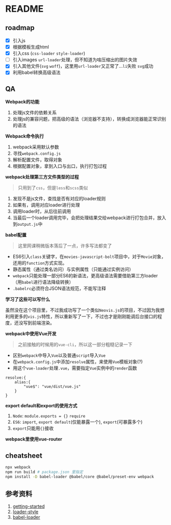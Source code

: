 # README

## roadmap

- [x] 引入js
- [x] 根据模板生成html
- [x] 引入css (`css-loader` `style-loader`) 
- [ ] 引入images `url-loader`处理，但不知道为啥压缩出的图片失效
- [x] 引入其他文件(`svg` `woff`)，这里用`url-loader`又正常了...`li`失败 `svg`成功
- [x] 利用babel转换高级语法 

## QA

**Webpack的功能**
1. 处理js文件的依赖关系
2. 处理js的兼容问题，把高级的语法（浏览器不支持），转换成浏览器能正常识别的语法

**Webpack命令执行**

1. webpack采用默认参数
2. 寻找`webpack.config.js`
3. 解析配置文件，取得对象
4. 根据配置对象，拿到入口与出口，执行打包过程

**webpack处理第三方文件类型的过程**

> 只用到了`css`，但是`less`和`scss`类似

1. 发现不是js文件，查找是否有对应的loader规则
2. 如果有，调用对应loader进行处理
3. 调用loader时，从后往前调用
4. 当最后一个loader调用完毕，会把处理结果交给webpack进行打包合并，放入到`output.js`中

**babel配置**

> 这里网课稍微版本落后了一点，许多写法都变了

- ES6引入`class`关键字，在`movies-javascript-bolt`项目中，对于`Movie`对象，还用的`function`方式实现。
- 静态属性（通过类名访问）与实例属性（只能通过实例访问）
- `webpack`只能处理一部分ES6的新语法，更高级语法需要借助第三方loader（用`babel`进行语法降级转换）
- `.babelrc`必须符合JSON语法规范，不能写注释

**学习了这些可以写什么**

虽然没在这个项目里，不过我成功写了一个类似`Neovis.js`的项目，不过因为我想利用更多的`vis.js`特性，所以重新写了一下，不过也才是刚刚能调后台接口的程度，还没写到前端渲染。 

**webpack中使用Vue开发**

> 之前接触的时候用的`vue-cli`，所以这一部分粗糙记录一下

- 区别`webpack`中导入`Vue`以及普通`script`导入`Vue`
- 在`webpack.config.js`中添加`resolve`属性，来使用`Vue`模板对象(?)
- 用这个`vue-loader`处理`.vue`，需要指定`Vue`实例中的`render`函数 

```config
resolve:{
    alias:{
        "vue$": "vue/dist/vue.js"
    }
}
```

**export default和export的使用方式**

1. `Node`: `module.exports = {}` `require`
2. `ES6`: `import`, `export default`(仅能暴露一个), `export`(可暴露多个)
3. `export`只能用`{}`接收

**webpack里使用vue-router**



## cheatsheet

```bash
npx webpack
npm run build # package.json 里指定
npm install -D babel-loader @babel/core @babel/preset-env webpack
```

## 参考资料

1. [getting-started](https://webpack.js.org/guides/getting-started/)
2. [loader-style](https://webpack.js.org/loaders/style-loader/)
3. [babel-loader](https://webpack.js.org/loaders/babel-loader/)